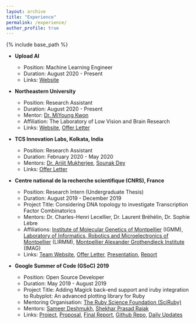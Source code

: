 ```yaml
---
layout: archive
title: "Experience"
permalink: /experience/
author_profile: true
---
```


{% include base_path %}

* **Upload AI**
  * Position: Machine Learning Engineer
  * Duration: August 2020 - Present
  * Links: [Website](https://uploadai.com/)

* **Northeastern University**
  * Position: Research Assistant
  * Duration: August 2020 - Present
  * Mentor: [Dr. MiYoung Kwon](https://scholar.google.com/citations?user=TdeKEGYAAAAJ&hl=en)
  * Affiliation: The Laboratory of Low Vision and Brain Research
  * Links: [Website](https://kwonlab.sites.northeastern.edu/), [Offer Letter](https://drive.google.com/file/d/1SGjyaA3Z_GSp_HrHO7djiwjivoKfV7a7/view?usp=sharing)

* **TCS Innovation Labs, Kolkata, India**
  * Position: Research Assistant
  * Duration: February 2020 - May 2020
  * Mentors: [Dr. Arijit Mukherjee](https://scholar.google.co.in/citations?user=99_nlsMAAAAJ), [Sounak Dey](https://scholar.google.com/citations?user=s6EyYlUAAAAJ)
  * Links: [Offer Letter](https://drive.google.com/file/d/1hqt1Gw1RxIOnqsai27yUflAYSR2JLvZM/view?usp=sharing)
 
* **Centre national de la recherche scientifique (CNRS), France**
  * Position: Research Intern (Undergraduate Thesis)
  * Duration: August 2019 - December 2019
  * Project Title: Considering DNA topology to investigate Transcription Factor Combinatorics
  * Mentors: Dr. Charles-Henri Lecellier, Dr. Laurent Bréhélin, Dr. Sophie Lèbre
  * Affiliations: [Institute of Molecular Genetics of Montpellier](http://www.igmm.cnrs.fr/) (IGMM), [Laboratory of Informatics, Robotics and Microelectronics of Montpellier](http://www.lirmm.fr) (LIRMM), [Montpellier Alexander Grothendieck Institute](http://imag.edu.umontpellier.fr/) (IMAG)
  * Links: [Team Website](http://www.igmm.cnrs.fr/en/service/biogenese-micro-arns/), [Offer Letter](https://drive.google.com/file/d/1x9UTYSv2D6JTOMRVSK9_zYdxP0jlTvfD/view?usp=sharing), [Presentation](https://drive.google.com/file/d/1YMWKQA6bm2lW-alsdFLkqAM51jZPcnTF/view?usp=sharing), [Report](https://drive.google.com/open?id=1wyWnNp_XJCjfb0dSpBSMuvFjsmCERima)

* **Google Summer of Code (GSoC) 2019**
  * Position: Open Source Developer
  * Duration: May 2019 - August 2019
  * Project Title: Adding Magick back-end support and iruby integration to Rubyplot: An advanced plotting library for Ruby
  * Mentoring Organisation: [The Ruby Science Foundation (SciRuby)](http://sciruby.com/)
  * Mentors: [Sameer Deshmukh](https://github.com/v0dro), [Shekhar Prasad Rajak](https://github.com/Shekharrajak)
  * Links: [Project](https://summerofcode.withgoogle.com/archive/2019/projects/6622714041729024/), [Proposal](https://github.com/alishdipani/rubyplot/wiki/GSoC-2019-Proposal), [Final Report](https://alishdipani.github.io/gsoc2019/2019/08/22/Wrapping-up-GSoC-2019/), [Github Repo](https://github.com/SciRuby/rubyplot), [Daily Updates](https://discourse.ruby-data.org/t/gsoc-2019-project-rubyplot-discussion/57) 
